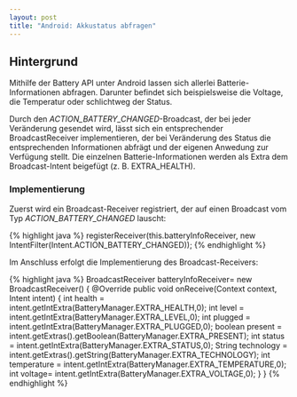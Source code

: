 ```yaml
---
layout: post
title: "Android: Akkustatus abfragen"
---
```




## Hintergrund

Mithilfe der Battery API unter Android lassen sich allerlei Batterie-Informationen abfragen. Darunter befindet sich beispielsweise die Voltage, die Temperatur oder schlichtweg der Status.

Durch den <em>ACTION_BATTERY_CHANGED</em>-Broadcast, der bei jeder Veränderung gesendet wird, lässt sich ein entsprechender BroadcastReceiver implementieren, der bei Veränderung des Status die entsprechenden Informationen abfrägt und der eigenen Anwedung zur Verfügung stellt.
Die einzelnen Batterie-Informationen werden als Extra dem Broadcast-Intent beigefügt (z. B. EXTRA_HEALTH).
 
### Implementierung

Zuerst wird ein Broadcast-Receiver registriert, der auf einen Broadcast vom Typ <em>ACTION_BATTERY_CHANGED</em> lauscht:

{% highlight java %} 
registerReceiver(this.batteryInfoReceiver, new IntentFilter(Intent.ACTION_BATTERY_CHANGED));
{% endhighlight %}

Im Anschluss erfolgt die Implementierung des Broadcast-Receivers:

{% highlight java %} 
BroadcastReceiver batteryInfoReceiver= new BroadcastReceiver() {
 @Override
 public void onReceive(Context context, Intent intent) { 
  int health = intent.getIntExtra(BatteryManager.EXTRA_HEALTH,0);
  int level = intent.getIntExtra(BatteryManager.EXTRA_LEVEL,0);
  int plugged = intent.getIntExtra(BatteryManager.EXTRA_PLUGGED,0);
  boolean present = intent.getExtras().getBoolean(BatteryManager.EXTRA_PRESENT);
  int status = intent.getIntExtra(BatteryManager.EXTRA_STATUS,0);
  String technology = intent.getExtras().getString(BatteryManager.EXTRA_TECHNOLOGY);
  int temperature = intent.getIntExtra(BatteryManager.EXTRA_TEMPERATURE,0);
  int voltage= intent.getIntExtra(BatteryManager.EXTRA_VOLTAGE,0);
  }
}
{% endhighlight %}

